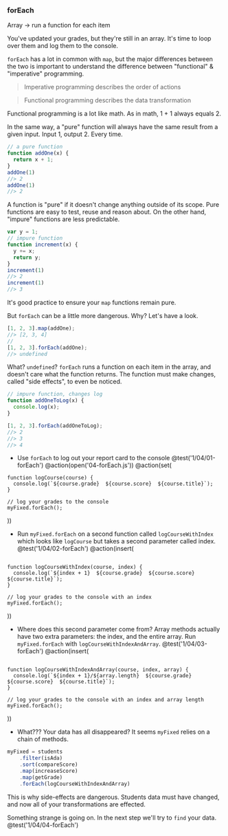 ### forEach
Array -> run a function for each item

You've updated your grades, but they're still in an array. It's time to loop over them and log them to the console.

`forEach` has a lot in common with `map`, but the major differences between the two is important to understand the difference between "functional" & "imperative" programming.

> Imperative programming describes the order of actions

> Functional programming describes the data transformation

Functional programming is a lot like math. As in math, 1 + 1 always equals 2.

In the same way, a "pure" function will always have the same result from a given input. Input 1, output 2. Every time.

```js
// a pure function
function addOne(x) {
  return x + 1;
}
addOne(1)
//> 2
addOne(1)
//> 2
```

A function is "pure" if it doesn't change anything outside of its scope. Pure functions are easy to test, reuse and reason about. On the other hand, "impure" functions are less predictable.

```js
var y = 1;
// impure function
function increment(x) {
  y += x;
  return y;
}
increment(1)
//> 2
increment(1)
//> 3
```

It's good practice to ensure your `map` functions remain pure.

But `forEach` can be a little more dangerous. Why? Let's have a look.

```js
[1, 2, 3].map(addOne);
//> [2, 3, 4]
//
[1, 2, 3].forEach(addOne);
//> undefined
```

What? `undefined`? `forEach` runs a function on each item in the array, and doesn't care what the function returns. The function must make changes, called "side effects", to even be noticed.

```js
// impure function, changes log
function addOneToLog(x) {
  console.log(x);
}

[1, 2, 3].forEach(addOneToLog);
//> 2
//> 3
//> 4
```

+ Use `forEach` to log out your report card to the console
@test('1/04/01-forEach')
@action(open('04-forEach.js'))
@action(set(
```
function logCourse(course) {
  console.log(`${course.grade}  ${course.score}  ${course.title}`);
}

// log your grades to the console
myFixed.forEach();
```
))

+ Run `myFixed.forEach` on a second function called `logCourseWithIndex` which looks like `logCourse` but takes a second parameter called index.
@test('1/04/02-forEach')
@action(insert(
```

function logCourseWithIndex(course, index) {
  console.log(`${index + 1}  ${course.grade}  ${course.score}  ${course.title}`);
}

// log your grades to the console with an index
myFixed.forEach();
```
))

+ Where does this second parameter come from? Array methods actually have two extra parameters: the index, and the entire array. Run `myFixed.forEach` with `logCourseWithIndexAndArray`.
@test('1/04/03-forEach')
@action(insert(
```

function logCourseWithIndexAndArray(course, index, array) {
  console.log(`${index + 1}/${array.length}  ${course.grade}  ${course.score}  ${course.title}`);
}

// log your grades to the console with an index and array length
myFixed.forEach();
```
))

+ What??? Your data has all disappeared? It seems `myFixed` relies on a chain of methods.
```js
myFixed = students
    .filter(isAda)
    .sort(compareScore)
    .map(increaseScore)
    .map(getGrade)
    .forEach(logCourseWithIndexAndArray)
```

This is why side-effects are dangerous. Students data must have changed, and now all of your transformations are effected.

Something strange is going on. In the next step we'll try to `find` your data.
@test('1/04/04-forEach')
